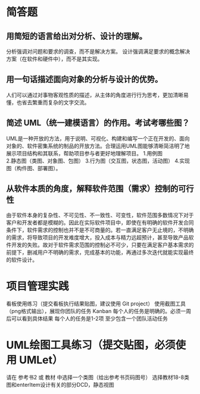 # 简答题

## 用简短的语言给出对分析、设计的理解。
分析强调对问题和要求的调查，而不是解决方案。 
设计强调满足要求的概念解决方案（在软件和硬件中），而不是其实现。 
## 用一句话描述面向对象的分析与设计的优势。
人们可以通过对事物客观性质的描述，从主体的角度进行行为思考，更加清晰易懂，也省去繁重而复杂的文字交流。
## 简述 UML（统一建模语言）的作用。考试考哪些图？
UML是一种开放的方法，用于说明、可视化、构建和编写一个正在开发的、面向对象的、软件密集系统的制品的开放方法。合理运用UML图能够清晰简洁明了地展示项目结构和其联系，帮助项目参与者更好地理解项目。
1.用例图  
2.静态图（类图、对象图、包图）
3.行为图（交互图，状态图，活动图）
4.实现图（构件图、部署图）。
## 从软件本质的角度，解释软件范围（需求）控制的可行性
由于软件本身的复杂性、不可见性、不一致性、可变性，软件范围多数情况下对于客户和开发者都是模糊的。因此在实际软件项目中，即使在有明确的软件开发合同条件下，软件需求的控制也并不是不可商量的。若一直满足客户无止境的，不明确的需求，将导致项目的开发难度增大，投入成本与精力远超预计，甚至导致产品软件开发的失败。故对于软件需求范围的控制必不可少，只要在满足客户基本需求的前提下，删减用户不明确的需求，完成基本的功能，再通过多次迭代就能实现最终的软件设计。

# 项目管理实践

看板使用练习（提交看板执行结果贴图，建议使用 Git project）
使用截图工具（png格式输出），展现你团队的任务 Kanban
每个人的任务是明确的。必须一周后可以看到具体结果
每个人的任务是1-2项
至少包含一个团队活动任务


 

# UML绘图工具练习（提交贴图，必须使用 UMLet）

请在 参考书2 或 教材 中选择一个类图（给出参考书页码图号）
选择教材18-8类图和enterItem设计有关的部分DCD，静态视图

